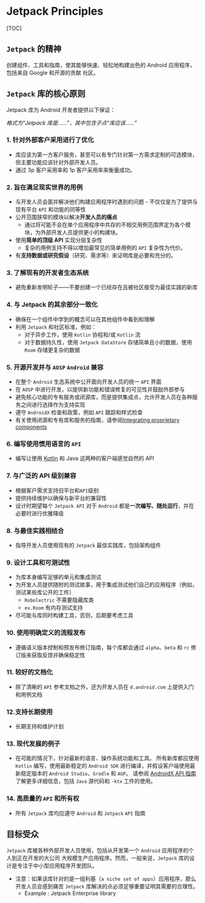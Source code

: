 # Jetpack Principles

[TOC]

## `Jetpack` 的精神

创建组件、工具和指南，使其能够快速、轻松地构建出色的 Android 应用程序，包括来自 Google 和开源的贡献
社区。

## `Jetpack` 库的核心原则

Jetpack 库为 Android 开发者提供以下保证：

_格式为“Jetpack 库是……”，其中包含子点“库应该……”_

### 1. 针对外部客户采用进行了优化

-   库应该为第一方客户服务，甚至可以有专门针对第一方需求定制的可选模块，但主要功能应该针对外部开发人员。
-   通过 3p 客户采用率和 1p 客户采用率来衡量成功。

### 2. 旨在满足现实世界的用例

-   与开发人员会面并解决他们构建应用程序时遇到的问题 - 不仅仅是为了提供与现有平台 `API` 和功能的同等性
-   公开范围狭窄的模块以解决**开发人员的痛点**
    - 通过将可能不会在单个应用程序中共存的不相交用例范围界定为各个模块，为外部开发人员提供更小的构建块。
-   使用**简单的顶级 API** 实现分层复杂性
    - 复杂的用例支持不得以增加最常见的简单用例的 `API` 复杂性为代价。
-   有**支持数据或研究假设**（研究、需求等）来证明库是必要和充分的。

### 3. 了解现有的开发者生态系统

-   避免重新发明轮子——不要创建一个已经存在且被社区接受为最佳实践的新库

### 4. 与 Jetpack 的其余部分一致化

-   确保在一个组件中学到的概念可以在其他组件中看到和理解
-   利用 `Jetpack` 和社区标准，例如：
    - 对于异步工作，使用 `Kotlin` 协程和/或 `Kotlin` 流
    - 对于数据持久性，使用 `Jetpack DataStore` 存储简单且小的数据，使用 `Room` 存储更复杂的数据

### 5. 开源开发并与 `AOSP` `Android` 兼容

-   在整个 `Android` 生态系统中公开面向开发人员的统一 `API` 界面
-   在 `AOSP` 中进行开发，以提供新功能和错误修复的可见性并鼓励外部参与
-   避免核心功能的专有服务或闭源库，而是提供集成点，允许开发人员在各种服务之间进行选择作为支持实现
-   遵守 `AndroidX` 检查和政策，例如 `API` 跟踪和样式检查
-   有关使用闭源和专有库和服务的指南，请参阅[Integrating proprietary components](/company/teams/androidx/open_source.md)

### 6. 编写使用惯用语言的 `API` 

-   编写让使用 [Kotlin](https://developer.android.com/kotlin/interop) 和 Java 这两种的客户端感觉自然的 API 

### 7. 与广泛的 API 级别兼容

-   根据客户需求支持旧平台和`API`级别
-   提供持续维护以确保与新平台的兼容性
-   设计时期望每个 `Jetpack API` 对于 `Android` 都是**一次编写、随处运行**，并在必要时进行优雅降级

### 8. 与最佳实践相结合

- 指导开发人员使用现有的 `Jetpack` 最佳实践库，包括架构组件

### 9. 设计工具和可测试性

-   为库本身编写足够的单元和集成测试
-   为开发人员提供随附的测试故事，用于集成测试他们自己的应用程序（例如，测试某些库公开的工件）
    - `Robolectric` 不需要隐藏库类
    - `ex.Room` 有内存测试支持
-   尽可能与库同时构建工具，否则，后期要考虑工具

### 10. 使用明确定义的流程发布

- 遵循语义版本控制和预发布修订指南，每个库都会通过 `alpha`、`beta` 和 `rc` 修订版来获取反馈并确保稳定性

### 11. 较好的文档化

- 除了清晰的 `API` 参考文档之外，还为开发人员在 `d.android.com` 上提供入门和用例文档

### 12.支持长期使用

- 长期支持和维护计划

### 13. 现代发展的例子

- 在可能的情况下，针对最新的语言、操作系统功能和工具。 所有新库都应使用 `Kotlin` 编写，使用最新稳定的 `Android SDK` 进行编译，并假设客户端使用最新稳定版本的 `Android Studio`、`Gradle` 和 `AGP`。 请参阅 [AndroidX API 指南](/company/teams/androidx/api_guidelines/index.md#dependency-kotlin) 了解更多详细信息，包括 `Java` 源代码和 `-ktx` 工件的使用。

### 14. 高质量的 `API` 和所有权

- 所有 `Jetpack` 库均应遵守 `Android` 和 `Jetpack` `API` 指南

## 目标受众

`Jetpack` 库被各种外部开发人员使用，包括从开发第一个 `Android` 应用程序的个人到正在开发的大公司
大规模生产应用程序。然而，一般来说，`Jetpack` 库的设计是专注于中小型应用程序开发团队。

-   注意：如果该库针对的是一组利基（`a niche set of apps`）应用程序，那么开发人员会感到痛苦
    `Jetpack` 库解决的点必须足够重要证明其需要的合理性。
    -   Example : Jetpack Enterprise library
